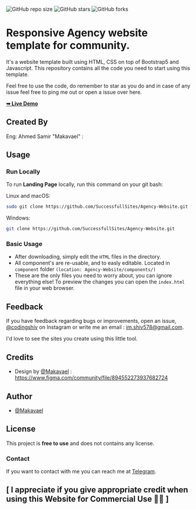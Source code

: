![GitHub repo size](https://img.shields.io/github/repo-size/SuccessfullSites/Agency-Website)
![GitHub stars](https://img.shields.io/github/stars/SuccessfullSites/Agency-Website?style=social)
![GitHub forks](https://img.shields.io/github/forks/SuccessfullSites/Agency-Website?style=social)

# Responsive Agency website template for community.

It's a website template built using HTML, CSS on top of Bootstrap5 and Javascript. This repository contains all the code you need to start using this template.

Feel free to use the code, do remember to star as you do and in case of any issue feel free to ping me out or open a issue over here.

<a href="https://successfullsites.github.io/Agency-Website/"><strong>➥ Live Demo</strong></a>

## Created By 
Eng: Ahmed Samir "Makavael" :


## Usage

### Run Locally

To run **Landing Page** locally, run this command on your git bash:

Linux and macOS:

```bash
sudo git clone https://github.com/SuccessfullSites/Agency-Website.git
```

Windows:

```bash
git clone https://github.com/SuccessfullSites/Agency-Website.git
```

### Basic Usage

- After downloading, simply edit the `HTML` files in the directory. 
- All component's are re-usable, and to easly editable. Located in `component` folder `(location: Agency-Website/components/)`
- These are the only files you need to worry about, you can ignore everything else! To preview the changes you can open the `index.html` file in your web browser.

## Feedback

If you have feedback regarding bugs or improvements, open an issue, [@codingshiv](https://www.instagram.com/codingshiv/) on Instagram or write me an email : im.shiv578@gmail.com.

I'd love to see the sites you create using this little tool.

## Credits

- Design by [@Makavael](https://www.figma.com/@Makavael) : https://www.figma.com/community/file/894552273937682724

## Author

- [@Makavael](https://github.com/Makavael)

## License
This project is **free to use** and does not contains any license.

### Contact

If you want to contact with me you can reach me at [Telegram](https://www.T.me/Makavael).

## [ I appreciate if you give appropriate credit when using this Website for Commercial Use 💖🤗 ]
